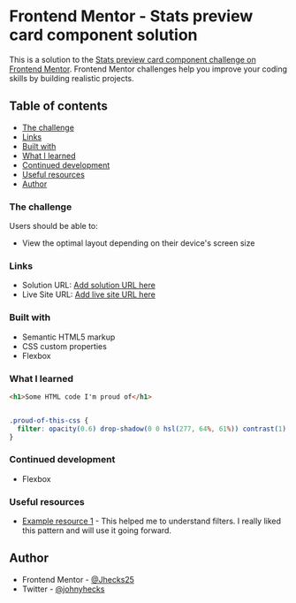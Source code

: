 # Frontend Mentor - Stats preview card component solution

This is a solution to the [Stats preview card component challenge on Frontend Mentor](https://www.frontendmentor.io/challenges/stats-preview-card-component-8JqbgoU62). Frontend Mentor challenges help you improve your coding skills by building realistic projects.

## Table of contents

  - [The challenge](#the-challenge)
  - [Links](#links)
  - [Built with](#built-with)
  - [What I learned](#what-i-learned)
  - [Continued development](#continued-development)
  - [Useful resources](#useful-resources)
- [Author](#author)

### The challenge

Users should be able to:

- View the optimal layout depending on their device's screen size

### Links

- Solution URL: [Add solution URL here](https://your-solution-url.com)
- Live Site URL: [Add live site URL here](https://jhecks25.github.io/Frontend_Mentor_Stat_Preview_Card)


### Built with

- Semantic HTML5 markup
- CSS custom properties
- Flexbox


### What I learned

```html
<h1>Some HTML code I'm proud of</h1>
```
```css

.proud-of-this-css {
  filter: opacity(0.6) drop-shadow(0 0 hsl(277, 64%, 61%)) contrast(1) saturate(3);
}
```

### Continued development
- Flexbox

### Useful resources

- [Example resource 1](https://www.w3schools.com) - This helped me to understand filters. I really liked this pattern and will use it going forward.

## Author
- Frontend Mentor - [@Jhecks25](https://www.frontendmentor.io/profile/yourusername)
- Twitter - [@johnyhecks](https://www.twitter.com/yourusername)
